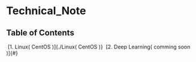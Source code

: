 # Technical_Note

## Table of Contents
  
  [1. Linux( CentOS )]{./Linux( CentOS )}
  [2. Deep Learning( comming soon )]{#}
